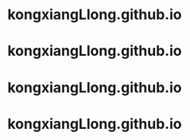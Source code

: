 # kongxiangLlong.github.io
# kongxiangLlong.github.io
# kongxiangLlong.github.io
# kongxiangLlong.github.io
